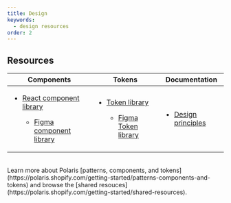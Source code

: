 ```yaml
---
title: Design
keywords:
  - design resources
order: 2
---
```


## Resources

| Components| Tokens | Documentation | 
| --------- | ------ | ------------- | 
|</li><ul><li>[React component library](https://polaris.shopify.com/components)</li><ul><li>[Figma component library](https://www.figma.com/community/file/1111360433678236702)|</li><ul><li>[Token library](https://polaris.shopify.com/tokens/colors)</li><ul><li>[Figma Token library](https://www.figma.com/community/file/1111359207966840858) | </li><ul><li>[Design principles](https://polaris.shopify.com//design/design)
<br>
Learn more about Polaris [patterns, components, and tokens](https://polaris.shopify.com/getting-started/patterns-components-and-tokens) and browse the [shared resouces](https://polaris.shopify.com/getting-started/shared-resources).